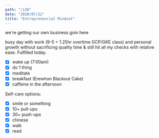 ```yaml
---
path: "/130"
date: "2020/07/22"
title: "Entrepreneurial Mindset"
---
```


we're getting our own business goin here

busy day with work (9-5 + 1.25hr overtime GCP/GKE class) and personal growth without sacrificing quality time & still hit all my checks with relative ease. Fulfilled today.

- [x] wake up (7:00am)
- [x] do 1 thing
- [x] meditate
- [x] breakfast (Erewhon Blackout Cake)
- [x] caffeine in the afternoon

Self-care options:
- [x] smile or something
- [x] 10+ pull-ups
- [x] 30+ push-ups
- [x] chinese
- [x] walk
- [x] read
